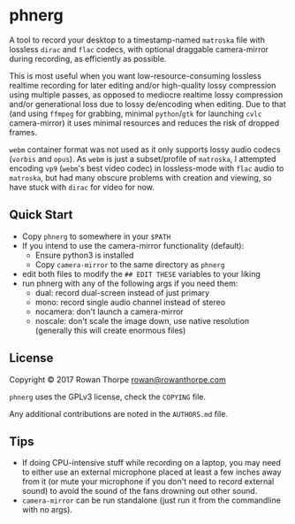 phnerg
======

A tool to record your desktop to a timestamp-named `matroska` file with
lossless `dirac` and `flac` codecs, with optional draggable camera-mirror
during recording, as efficiently as possible.

This is most useful when you want low-resource-consuming lossless realtime
recording for later editing and/or high-quality lossy compression using
multiple passes, as opposed to mediocre realtime lossy compression and/or
generational loss due to lossy de/encoding when editing. Due to that (and
using `ffmpeg` for grabbing, minimal `python`/`gtk` for launching `cvlc`
camera-mirror) it uses minimal resources and reduces the risk of dropped
frames.

`webm` container format was not used as it only supports lossy audio codecs
(`vorbis` and `opus`). As `webm` is just a subset/profile of `matroska`, I
attempted encoding `vp9` (`webm`'s best video codec) in lossless-mode with
`flac` audio to `matroska`, but had many obscure problems with creation and
viewing, so have stuck with `dirac` for video for now.

Quick Start
-----------

* Copy `phnerg` to somewhere in your `$PATH`
* If you intend to use the camera-mirror functionality (default):
    * Ensure python3 is installed
    * Copy `camera-mirror` to the same directory as `phnerg`
* edit both files to modify the `## EDIT THESE` variables to your liking
* run phnerg with any of the following args if you need them:
    * dual: record dual-screen instead of just primary
    * mono: record single audio channel instead of stereo
    * nocamera: don't launch a camera-mirror
    * noscale: don't scale the image down, use native resolution (generally
      this will create enormous files)

License
-------

Copyright © 2017 Rowan Thorpe <rowan@rowanthorpe.com>

`phnerg` uses the GPLv3 license, check the `COPYING` file.

Any additional contributions are noted in the `AUTHORS.md` file.

Tips
----

* If doing CPU-intensive stuff while recording on a laptop, you may need to
  either use an external microphone placed at least a few inches away from it
  (or mute your microphone if you don't need to record external sound) to avoid
  the sound of the fans drowning out other sound.
* `camera-mirror` can be run standalone (just run it from the commandline with
  no args).
